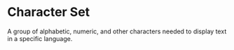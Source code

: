 # Character Set

A group of alphabetic, numeric, and other characters needed to
display text in a specific language.